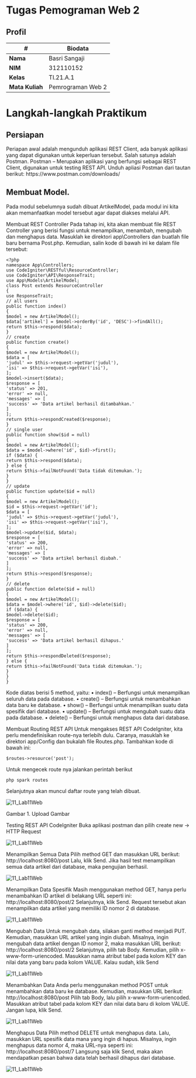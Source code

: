 # Tugas Pemograman Web 2
## Profil
| #               | Biodata           |
| --------------- | ----------------- |
| **Nama**        | Basri Sangaji     |
| **NIM**         | 312110152         |
| **Kelas**       | TI.21.A.1         |
| **Mata Kuliah** | Pemrograman Web 2 |

# Langkah-langkah Praktikum
## Persiapan
<p>
Periapan awal adalah mengunduh aplikasi REST Client, ada banyak aplikasi yang dapat digunakan untuk 
keperluan tersebut. Salah satunya adalah Postman. Postman – Merupakan aplikasi yang berfungsi 
sebagai REST Client, digunakan untuk testing REST API. Unduh apliasi Postman dari tautan berikut: 
https://www.postman.com/downloads/
</p>

## Membuat Model.
Pada modul sebelumnya sudah dibuat ArtikelModel, pada modul ini kita akan memanfaatkan model
tersebut agar dapat diakses melalui API.
<p>
Membuat REST Controller
Pada tahap ini, kita akan membuat file REST Controller yang berisi fungsi untuk menampilkan, 
menambah, mengubah dan menghapus data. Masuklah ke direktori app\Controllers dan buatlah file 
baru bernama Post.php. Kemudian, salin kode di bawah ini ke dalam file tersebut:
</p>

```
<?php
namespace App\Controllers;
use CodeIgniter\RESTful\ResourceController;
use CodeIgniter\API\ResponseTrait;
use App\Models\ArtikelModel;
class Post extends ResourceController
{
use ResponseTrait;
// all users
public function index()
{
$model = new ArtikelModel();
$data['artikel'] = $model->orderBy('id', 'DESC')->findAll();
return $this->respond($data);
}
// create
public function create()
{
$model = new ArtikelModel();
$data = [
'judul' => $this->request->getVar('judul'),
'isi' => $this->request->getVar('isi'),
];
$model->insert($data);
$response = [
'status' => 201,
'error' => null,
'messages' => [
'success' => 'Data artikel berhasil ditambahkan.'
]
];
return $this->respondCreated($response);
}
// single user
public function show($id = null)
{
$model = new ArtikelModel();
$data = $model->where('id', $id)->first();
if ($data) {
return $this->respond($data);
} else {
return $this->failNotFound('Data tidak ditemukan.');
}
}
// update
public function update($id = null)
{
$model = new ArtikelModel();
$id = $this->request->getVar('id');
$data = [
'judul' => $this->request->getVar('judul'),
'isi' => $this->request->getVar('isi'),
];
$model->update($id, $data);
$response = [
'status' => 200,
'error' => null,
'messages' => [
'success' => 'Data artikel berhasil diubah.'
]
];
return $this->respond($response);
}
// delete
public function delete($id = null)
{
$model = new ArtikelModel();
$data = $model->where('id', $id)->delete($id);
if ($data) {
$model->delete($id);
$response = [
'status' => 200,
'error' => null,
'messages' => [
'success' => 'Data artikel berhasil dihapus.'
]
];
return $this->respondDeleted($response);
} else {
return $this->failNotFound('Data tidak ditemukan.');
}
}
}
```

<p>
Kode diatas berisi 5 method, yaitu:
• index() – Berfungsi untuk menampilkan seluruh data pada database.
• create() – Berfungsi untuk menambahkan data baru ke database.
• show() – Berfungsi untuk menampilkan suatu data spesifik dari database.
• update() – Berfungsi untuk mengubah suatu data pada database.
• delete() – Berfungsi untuk menghapus data dari database.
</p>

<p>
Membuat Routing REST API
Untuk mengakses REST API CodeIgniter, kita perlu mendefinisikan route-nya terlebih dulu. 
Caranya, masuklah ke direktori app/Config dan bukalah file Routes.php. Tambahkan kode 
di bawah ini:
</p>

```
$routes->resource('post');
```

<p>
Untuk mengecek route nya jalankan perintah berikut
</p>

```
php spark routes
```

<p>
Selanjutnya akan muncul daftar route yang telah dibuat.
</p>

![11_Lab11Web](Gambar/105.Gambar_Upload_Gambar-1.jpg)

Gambar 1. Upload Gambar

<p>
Testing REST API CodeIgniter
Buka aplikasi postman dan pilih create new → HTTP Request
</p>

![11_Lab11Web](Gambar/107.Gambar_Tambah_artikel.jpg)



<p>
Menampilkan Semua Data
Pilih method GET dan masukkan URL berikut:
http://localhost:8080/post
Lalu, klik Send. Jika hasil test menampilkan semua data artikel dari database, maka pengujian 
berhasil.

</p>

![11_Lab11Web](Gambar/107.Gambar_Tambah_artikel-1.jpg)



 <p>
 Menampilkan Data Spesifik
Masih menggunakan method GET, hanya perlu menambahkan ID artikel di belakang URL 
seperti ini:
http://localhost:8080/post/2
Selanjutnya, klik Send. Request tersebut akan menampilkan data artikel yang memiliki ID 
nomor 2 di database.
 </p>

 ![11_Lab11Web](Gambar/108.Gambar_Cari_artikel.jpg)

 
 
 <p>
 Mengubah Data
Untuk mengubah data, silakan ganti method menjadi PUT. Kemudian, masukkan URL artikel
yang ingin diubah. Misalnya, ingin mengubah data artikel dengan ID nomor 2, maka masukkan 
URL berikut:
http://localhost:8080/post/2
Selanjutnya, pilih tab Body. Kemudian, pilih x-www-form-uriencoded. Masukkan nama 
atribut tabel pada kolom KEY dan nilai data yang baru pada kolom VALUE. Kalau sudah, 
klik Send
 </p>
 
 ![11_Lab11Web](Gambar/109.Gambar_Tampilan_portal-berita.jpg)
  
  

<p>
Menambahkan Data
Anda perlu menggunakan method POST untuk menambahkan data baru ke database. 
Kemudian, masukkan URL berikut:
http://localhost:8080/post
Pilih tab Body, lalu pilih x-www-form-uriencoded. Masukkan atribut tabel pada 
kolom KEY dan nilai data baru di kolom VALUE. Jangan lupa, klik Send.

</p>

![11_Lab11Web](Gambar/1.JPG)
  


<p>
Menghapus Data
Pilih method DELETE untuk menghapus data. Lalu, masukkan URL spesifik data mana yang 
ingin di hapus. Misalnya, ingin menghapus data nomor 4, maka URL-nya seperti ini:
http://localhost:8080/post/7
Langsung saja klik Send, maka akan mendapatkan pesan bahwa data telah berhasil dihapus dari 
database.

</p>

![11_Lab11Web](Gambar/2.JPG)
  

<p>
